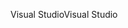 <span data-ttu-id="0d199-101">Visual Studio</span><span class="sxs-lookup"><span data-stu-id="0d199-101">Visual Studio</span></span>